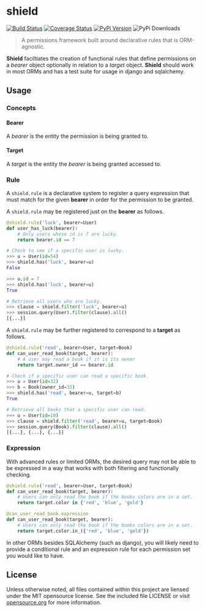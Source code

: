 # shield
[![Build Status](https://travis-ci.org/concordusapps/python-shield.png?branch=master)](https://travis-ci.org/concordusapps/python-shield)
[![Coverage Status](https://coveralls.io/repos/concordusapps/python-shield/badge.png?branch=master)](https://coveralls.io/r/concordusapps/python-shield?branch=master)
[![PyPi Version](https://pypip.in/v/shield/badge.png)](https://pypi.python.org/pypi/scim)
![PyPi Downloads](https://pypip.in/d/shield/badge.png)
> A permissions framework built around declarative rules that is ORM-agnostic.

**Shield** faciltiates the creation of functional rules that define permissions on a *bearer* object optionally in relation to a *target* object. **Shield** should work in most ORMs and has a test suite for usage in django and sqlalchemy.

## Usage

### Concepts

#### Bearer

A *bearer* is the entity the permission is being granted to.

#### Target

A *target* is the entity the *bearer* is being granted accessed to.

### Rule

A `shield.rule` is a declarative system to register a query expression that must match for the given **bearer** in order for the permission to be granted.

A `shield.rule` may be registered just on the **bearer** as follows.

```python
@shield.rule('luck', bearer=User)
def user_has_luck(bearer):
    # Only users whose id is 7 are lucky.
    return bearer.id == 7

# Check to see if a specific user is lucky.
>>> u = User(id=54)
>>> shield.has('luck', bearer=u)
False

>>> u.id = 7
>>> shield.has('luck', bearer=u)
True

# Retrieve all users who are lucky.
>>> clause = shield.filter('luck', bearer=u)
>>> session.query(User).filter(clause).all()
[{...}]
```

A `shield.rule` may be further registered to correspond to a **target** as follows.

```python
@shield.rule('read', bearer=User, target=Book)
def can_user_read_book(target, bearer):
    # A user may read a book if it is its owner
    return target.owner_id == bearer.id

# Check if a specific user can read a specific book.
>>> u = User(id=32)
>>> b = Book(owner_id=32)
>>> shield.has('read', bearer=u, target=b)
True

# Retrieve all books that a specific user can read.
>>> u = User(id=10)
>>> clause = shield.filter('read', bearer=u, target=Book)
>>> session.query(Book).filter(clause).all()
[{...}, {...}, {...}]
```

### Expression

With advanced rules or limited ORMs, the desired query may not be able
to be expressed in a way that works with both filtering and functionally checking.

```python
@shield.rule('read', bearer=User, target=Book)
def can_user_read_book(target, bearer):
    # Users can only read the book if the books colors are in a set.
    return target.color in {'red', 'blue', 'gold'}

@can_user_read_book.expression
def can_user_read_book(target, bearer):
    # Users can only read the book if the books colors are in a set.
    return target.color.in_({'red', 'blue', 'gold'})
```

In other ORMs besides SQLAlchemy (such as django), you will likely need to
provide a conditional rule and an expression rule for each permission set
you would like to have.

## License
Unless otherwise noted, all files contained within this project are liensed under the MIT opensource license. See the included file LICENSE or visit [opensource.org][] for more information.

[opensource.org]: http://opensource.org/licenses/MIT
